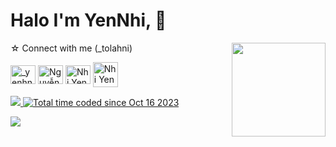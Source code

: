 
# Halo I'm YenNhi, 👋
  <img align='right' src='https://github.com/Rishit-dagli/Rishit-dagli/blob/master/images/octocat-anime.gif' width='150'>
☆ Connect with me (_tolahni)
<p align="left">
<a href="https://www.instagram.com/_yenhni/" target="blank"><img align="center" src="https://raw.githubusercontent.com/rahuldkjain/github-profile-readme-generator/master/src/images/icons/Social/instagram.svg" alt="_yenhni" height="30" width="40" /></a>
<a href="https://www.facebook.com/profile.php?id=100025133813586" target="blank"><img align="center" src="https://raw.githubusercontent.com/rahuldkjain/github-profile-readme-generator/master/src/images/icons/Social/facebook.svg" alt="Nguyễn Thị Yến Nhi" height="30" width="40" /></a>
<a href="https://www.linkedin.com/in/nhi-yen-410b2a2b7/"><img align="center" src="https://raw.githubusercontent.com/rahuldkjain/github-profile-readme-generator/master/src/images/icons/Social/linked-in-alt.svg" alt="Nhi Yen" height="30" width="40" /></a>
<a href="https://nhiyen.engineer@gmail.com"><img align="center" src="https://img.icons8.com/fluent/48/000000/gmail.png" alt="Nhi Yen" height="40" width="40" /></a>
<a href="https://github.com/yzp-99/">
  <p align="left">    
  <img src="https://komarev.com/ghpvc/?username=nhiney&color=yellow&style=flat">
  <a href="https://wakatime.com/@018b36df-8ee8-4a94-ab54-fb3a76987a97"><img src="https://wakatime.com/badge/user/018b36df-8ee8-4a94-ab54-fb3a76987a97.svg" alt="Total time coded since Oct 16 2023" /></a>
<p align="center">
  
  <a href="https://github.com/DenverCoder1/readme-typing-svg"><img src="https://readme-typing-svg.herokuapp.com?color=0E81F7&lines=Welcome%2C+my+☆+profile,!;Nice%E2%80%99s+to+meet+you.;2025+not+waste🌻"></a>  
</p>



  
